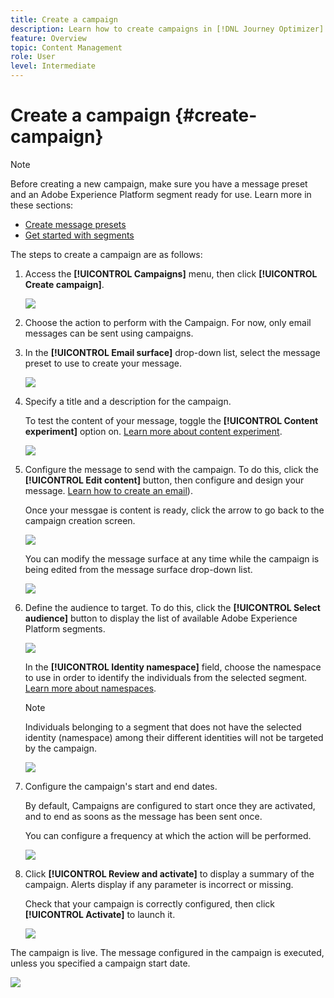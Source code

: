 ```yaml
---
title: Create a campaign
description: Learn how to create campaigns in [!DNL Journey Optimizer]
feature: Overview
topic: Content Management
role: User
level: Intermediate
---
```


# Create a campaign {#create-campaign}

>[!NOTE]
>
>Before creating a new campaign, make sure you have a message preset and an Adobe Experience Platform segment ready for use. Learn more in these sections:
>
>* [Create message presets](../configuration/message-presets.md) 
>* [Get started with segments](../segment/about-segments.md)

The steps to create a campaign are as follows:

1. Access the **[!UICONTROL Campaigns]** menu, then click **[!UICONTROL Create campaign]**.

    ![](assets/create-campaign.png)

1. Choose the action to perform with the Campaign. For now, only email messages can be sent using campaigns.

1. In the **[!UICONTROL Email surface]** drop-down list, select the message preset to use to create your message.

    ![](assets/create-campaign-action.png)

1. Specify a title and a description for the campaign.

    <!--message type will be static information and will display "marketing" as campaign are audience based only. cannot send transactional messages.-->

    To test the content of your message, toggle the **[!UICONTROL Content experiment]** option on. [Learn more about content experiment](../campaigns/content-experiment.md).<!-- not for mid april?-->

    ![](assets/create-campaign-properties.png)

1. Configure the message to send with the campaign. To do this, click the **[!UICONTROL Edit content]** button, then configure and design your message. [Learn how to create an email](../messages/create-email.md)).

    Once your messgae is content is ready, click the arrow to go back to the campaign creation screen.

    ![](assets/create-campaign-design.png)

    You can modify the message surface at any time while the campaign is being edited from the message surface drop-down list.

    ![](assets/create-campaign-action-properties.png)

1. Define the audience to target. To do this, click the **[!UICONTROL Select audience]** button to display the list of available Adobe Experience Platform segments.

    ![](assets/create-campaign-audience.png)

    <!--By default, the targeted audience for in-app messages includes all the users of the selected mobile application.-->

    In the **[!UICONTROL Identity namespace]** field, choose the namespace to use in order to identify the individuals from the selected segment. [Learn more about namespaces](../event/about-creating.md#select-the-namespace).

    >[!NOTE]
    >
    >Individuals belonging to a segment that does not have the selected identity (namespace) among their different identities  will not be targeted by the campaign. <!--info vue dans section journeys, read segment-->

    ![](assets/create-campaign-namespace.png)

    <!--If you are creating a campaign to send an in-app message, you can choose how and when the message will be shown to the audience using existing mobile app triggers.-->
    <!-- where are triggers configured?-->

1. Configure the campaign's start and end dates.

    By default, Campaigns are configured to start once they are activated, and to end as soons as the message has been sent once. <!--For in-app messages, you need to stop the campaign manually or specify an end date.-->

    You can configure a frequency at which the action will be performed.

    ![](assets/create-campaign-schedule.png)

    <!-- send time optimization will be available later on -->

7. Click **[!UICONTROL Review and activate]** to display a summary of the campaign. Alerts display if any parameter is incorrect or missing.

    Check that your campaign is correctly configured, then click **[!UICONTROL Activate]** to launch it.

    ![](assets/create-campaign-review.png)

The campaign is live. The message configured in the campaign is executed, unless you specified a campaign start date.

![](assets/create-campaign-live.png)
